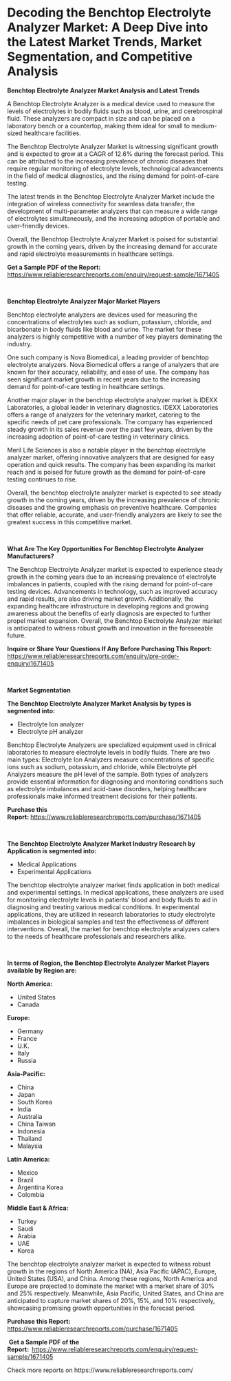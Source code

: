 <p><h1>Decoding the Benchtop Electrolyte Analyzer Market: A Deep Dive into the Latest Market Trends, Market Segmentation, and Competitive Analysis</h1></p><p><strong>Benchtop Electrolyte Analyzer Market Analysis and Latest Trends</strong></p>
<p><p>A Benchtop Electrolyte Analyzer is a medical device used to measure the levels of electrolytes in bodily fluids such as blood, urine, and cerebrospinal fluid. These analyzers are compact in size and can be placed on a laboratory bench or a countertop, making them ideal for small to medium-sized healthcare facilities.</p><p>The Benchtop Electrolyte Analyzer Market is witnessing significant growth and is expected to grow at a CAGR of 12.6% during the forecast period. This can be attributed to the increasing prevalence of chronic diseases that require regular monitoring of electrolyte levels, technological advancements in the field of medical diagnostics, and the rising demand for point-of-care testing.</p><p>The latest trends in the Benchtop Electrolyte Analyzer Market include the integration of wireless connectivity for seamless data transfer, the development of multi-parameter analyzers that can measure a wide range of electrolytes simultaneously, and the increasing adoption of portable and user-friendly devices.</p><p>Overall, the Benchtop Electrolyte Analyzer Market is poised for substantial growth in the coming years, driven by the increasing demand for accurate and rapid electrolyte measurements in healthcare settings.</p></p>
<p><strong>Get a Sample PDF of the Report:&nbsp;</strong> <a href="https://www.reliableresearchreports.com/enquiry/request-sample/1671405">https://www.reliableresearchreports.com/enquiry/request-sample/1671405</a></p>
<p>&nbsp;</p>
<p><strong>Benchtop Electrolyte Analyzer Major Market Players</strong></p>
<p><p>Benchtop electrolyte analyzers are devices used for measuring the concentrations of electrolytes such as sodium, potassium, chloride, and bicarbonate in body fluids like blood and urine. The market for these analyzers is highly competitive with a number of key players dominating the industry.</p><p>One such company is Nova Biomedical, a leading provider of benchtop electrolyte analyzers. Nova Biomedical offers a range of analyzers that are known for their accuracy, reliability, and ease of use. The company has seen significant market growth in recent years due to the increasing demand for point-of-care testing in healthcare settings.</p><p>Another major player in the benchtop electrolyte analyzer market is IDEXX Laboratories, a global leader in veterinary diagnostics. IDEXX Laboratories offers a range of analyzers for the veterinary market, catering to the specific needs of pet care professionals. The company has experienced steady growth in its sales revenue over the past few years, driven by the increasing adoption of point-of-care testing in veterinary clinics.</p><p>Meril Life Sciences is also a notable player in the benchtop electrolyte analyzer market, offering innovative analyzers that are designed for easy operation and quick results. The company has been expanding its market reach and is poised for future growth as the demand for point-of-care testing continues to rise.</p><p>Overall, the benchtop electrolyte analyzer market is expected to see steady growth in the coming years, driven by the increasing prevalence of chronic diseases and the growing emphasis on preventive healthcare. Companies that offer reliable, accurate, and user-friendly analyzers are likely to see the greatest success in this competitive market.</p></p>
<p>&nbsp;</p>
<p><strong>What Are The Key Opportunities For Benchtop Electrolyte Analyzer Manufacturers?</strong></p>
<p><p>The Benchtop Electrolyte Analyzer market is expected to experience steady growth in the coming years due to an increasing prevalence of electrolyte imbalances in patients, coupled with the rising demand for point-of-care testing devices. Advancements in technology, such as improved accuracy and rapid results, are also driving market growth. Additionally, the expanding healthcare infrastructure in developing regions and growing awareness about the benefits of early diagnosis are expected to further propel market expansion. Overall, the Benchtop Electrolyte Analyzer market is anticipated to witness robust growth and innovation in the foreseeable future.</p></p>
<p><strong>Inquire or Share Your Questions If Any Before Purchasing This Report:</strong> <a href="https://www.reliableresearchreports.com/enquiry/pre-order-enquiry/1671405">https://www.reliableresearchreports.com/enquiry/pre-order-enquiry/1671405</a></p>
<p>&nbsp;</p>
<p><strong>Market Segmentation</strong></p>
<p><strong>The Benchtop Electrolyte Analyzer Market Analysis by types is segmented into:</strong></p>
<p><ul><li>Electrolyte Ion analyzer</li><li>Electrolyte pH analyzer</li></ul></p>
<p><p>Benchtop Electrolyte Analyzers are specialized equipment used in clinical laboratories to measure electrolyte levels in bodily fluids. There are two main types: Electrolyte Ion Analyzers measure concentrations of specific ions such as sodium, potassium, and chloride, while Electrolyte pH Analyzers measure the pH level of the sample. Both types of analyzers provide essential information for diagnosing and monitoring conditions such as electrolyte imbalances and acid-base disorders, helping healthcare professionals make informed treatment decisions for their patients.</p></p>
<p><strong>Purchase this Report:&nbsp;</strong><a href="https://www.reliableresearchreports.com/purchase/1671405">https://www.reliableresearchreports.com/purchase/1671405</a></p>
<p>&nbsp;</p>
<p><strong>The Benchtop Electrolyte Analyzer Market Industry Research by Application is segmented into:</strong></p>
<p><ul><li>Medical Applications</li><li>Experimental Applications</li></ul></p>
<p><p>The benchtop electrolyte analyzer market finds application in both medical and experimental settings. In medical applications, these analyzers are used for monitoring electrolyte levels in patients' blood and body fluids to aid in diagnosing and treating various medical conditions. In experimental applications, they are utilized in research laboratories to study electrolyte imbalances in biological samples and test the effectiveness of different interventions. Overall, the market for benchtop electrolyte analyzers caters to the needs of healthcare professionals and researchers alike.</p></p>
<p>&nbsp;</p>
<p><strong>In terms of Region, the Benchtop Electrolyte Analyzer Market Players available by Region are:</strong></p>
<p>
    <p> <strong> North America: </strong>
        <ul>
            <li>United States</li>
            <li>Canada</li>
        </ul>
        </p> 
    <p> <strong> Europe: </strong>
        <ul>
            <li>Germany</li>
            <li>France</li>
            <li>U.K.</li>
            <li>Italy</li>
            <li>Russia</li>
        </ul>
        </p> 
    <p> <strong> Asia-Pacific: </strong>
        <ul>
            <li>China</li>
            <li>Japan</li>
            <li>South Korea</li>
            <li>India</li>
            <li>Australia</li>
            <li>China Taiwan</li>
            <li>Indonesia</li>
            <li>Thailand</li>
            <li>Malaysia</li>
        </ul>
        </p> 
    <p> <strong> Latin America: </strong>
        <ul>
            <li>Mexico</li>
            <li>Brazil</li>
            <li>Argentina Korea</li>
            <li>Colombia</li>
        </ul>
        </p> 
    <p> <strong> Middle East & Africa: </strong>
        <ul>
            <li>Turkey</li>
            <li>Saudi</li>
            <li>Arabia</li>
            <li>UAE</li>
            <li>Korea</li>
        </ul>
    </p>
    </p>
<p><p>The benchtop electrolyte analyzer market is expected to witness robust growth in the regions of North America (NA), Asia Pacific (APAC), Europe, United States (USA), and China. Among these regions, North America and Europe are projected to dominate the market with a market share of 30% and 25% respectively. Meanwhile, Asia Pacific, United States, and China are anticipated to capture market shares of 20%, 15%, and 10% respectively, showcasing promising growth opportunities in the forecast period.</p></p>
<p><strong>Purchase this Report: </strong><a href="https://www.reliableresearchreports.com/purchase/1671405">https://www.reliableresearchreports.com/purchase/1671405</a></p>
<p>&nbsp;<strong>Get a Sample PDF of the Report:&nbsp;&nbsp;</strong><a href="https://www.reliableresearchreports.com/enquiry/request-sample/1671405">https://www.reliableresearchreports.com/enquiry/request-sample/1671405</a></p>
<p><strong></strong></p>
<p>Check more reports on https://www.reliableresearchreports.com/</p>